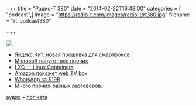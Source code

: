 +++
title = "Радио-Т 380"
date = "2014-02-22T16:48:00"
categories = [ "podcast",]
image = "https://radio-t.com/images/radio-t/rt380.jpg"
filename = "rt_podcast380"

+++

![](https://radio-t.com/images/radio-t/rt380.jpg)

* [Яндекс.Кит: новая прошивка для смартфонов](http://habrahabr.ru/company/yandex/blog/213103/)
* [Microsoft напугет все прочих](http://www.theverge.com/2014/2/21/5435152/windows-8-1-license-fees-cut-by-70-percent-rumor)
* [LXC — Linux Containers](http://linuxcontainers.org/news/)
* [Amazon покажет web TV box](http://venturebeat.com/2014/02/21/amazon-reportedly-planning-march-rollout-for-web-tv-box/)
* [WhatsApp за $19B](http://www.businessinsider.com/facebook-is-buying-whatsapp-2014-2)
* Много прочих-разных разговоров.

[аудио](http://cdn.radio-t.com/rt_podcast380.mp3) • [лог чата](http://chat.radio-t.com/logs/radio-t-380.html)
<audio src="http://cdn.radio-t.com/rt_podcast380.mp3" preload="none"></audio>
